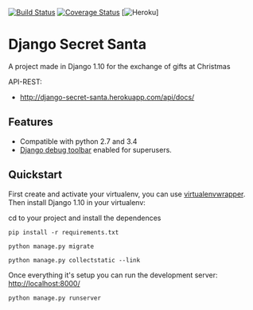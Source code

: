 [![Build Status](https://travis-ci.org/sergiormb/django-secret-santa.svg?branch=master)](https://travis-ci.org/sergiormb/django-secret-santa)
[![Coverage Status](https://coveralls.io/repos/github/sergiormb/django-secret-santa/badge.svg?branch=master)](https://coveralls.io/github/sergiormb/django-secret-santa?branch=master)
[![Heroku](https://heroku-badge.herokuapp.com/?app=django-secret-santa)]

# Django Secret Santa #

A project made in Django 1.10 for the exchange of gifts at Christmas

API-REST: 
- http://django-secret-santa.herokuapp.com/api/docs/

## Features ##

- Compatible with python 2.7 and 3.4
- [Django debug toolbar](http://django-debug-toolbar.readthedocs.org/) enabled for superusers.

## Quickstart ##

First create and activate your virtualenv, you can use [virtualenvwrapper](https://virtualenvwrapper.readthedocs.org/en/latest/). Then install Django 1.10 in your virtualenv:

cd to your project and install the dependences

    pip install -r requirements.txt
 
    python manage.py migrate

    python manage.py collectstatic --link

Once everything it's setup you can run the development server: [http://localhost:8000/](http://localhost:8000/)

    python manage.py runserver


